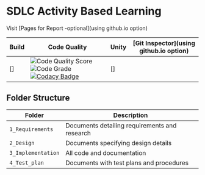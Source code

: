 # SDLC Activity Based Learning

Visit [Pages for Report -optional](using github.io option)

Build | Code Quality | Unity | [Git Inspector](using github.io option)
------|----------|-------|--------------
[] | ![Code Quality Score](https://www.code-inspector.com/project/24953/score/svg) ![Code Grade](https://www.code-inspector.com/project/24953/status/svg) [![Codacy Badge](https://app.codacy.com/project/badge/Grade/2d4ec6f79bac4ae0adc36ae8e0a64591)](https://www.codacy.com/gh/TejasPatil-9/Blackjack/dashboard?utm_source=github.com&amp;utm_medium=referral&amp;utm_content=TejasPatil-9/Blackjack&amp;utm_campaign=Badge_Grade)| []


## Folder Structure
Folder             | Description
-------------------| -----------------------------------------
`1_Requirements`   | Documents detailing requirements and research
`2_Design`         | Documents specifying design details
`3_Implementation` | All code and documentation
`4_Test_plan`      | Documents with test plans and procedures



